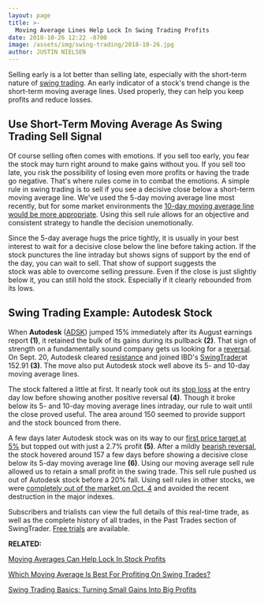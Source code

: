 ```yaml
---
layout: page
title: >-
  Moving Average Lines Help Lock In Swing Trading Profits
date: 2018-10-26 12:22 -0700
image: /assets/img/swing-trading/2018-10-26.jpg
author: JUSTIN NIELSEN
---
```






Selling early is a lot better than selling late, especially with the short-term nature of [swing trading](https://www.investors.com/research/swing-trading/swing-trading-strategy-basics/). An early indicator of a stock's trend change is the short-term moving average lines. Used properly, they can help you keep profits and reduce losses.


Use Short-Term Moving Average As Swing Trading Sell Signal
----------------------------------------------------------


Of course selling often comes with emotions. If you sell too early, you fear the stock may turn right around to make gains without you. If you sell too late, you risk the possibility of losing even more profits or having the trade go negative. That's where rules come in to combat the emotions. A simple rule in swing trading is to sell if you see a decisive close below a short-term moving average line. We've used the 5-day moving average line most recently, but for some market environments the [10-day moving average line would be more appropriate](https://www.investors.com/research/swing-trading/which-moving-average-is-best-for-profiting-on-swing-trades/). Using this sell rule allows for an objective and consistent strategy to handle the decision unemotionally.


Since the 5-day average hugs the price tightly, it is usually in your best interest to wait for a decisive close below the line before taking action. If the stock punctures the line intraday but shows signs of support by the end of the day, you can wait to sell. That show of support suggests the stock was able to overcome selling pressure. Even if the close is just slightly below it, you can still hold the stock. Especially if it clearly rebounded from its lows.


Swing Trading Example: Autodesk Stock
-------------------------------------


When **Autodesk** ([ADSK](https://research.investors.com/quote.aspx?symbol=ADSK)) jumped 15% immediately after its August earnings report **(1)**, it retained the bulk of its gains during its pullback **(2)**. That sign of strength on a fundamentally sound company gets us looking for a [reversal](https://www.investors.com/research/swing-trading/buying-early-but-buying-smart-with-stock-reversals/). On Sept. 20, Autodesk cleared [resistance](https://www.investors.com/research/swing-trading/villains-say-resistance-is-futile-swing-traders-disagree/) and joined IBD's [SwingTrader](http://shop.investors.com/offer/splashresponsive.aspx?id=SwingTrader&src=A011LPH)at 152.91 **(3)**. The move also put Autodesk stock well above its 5- and 10-day moving average lines.


The stock faltered a little at first. It nearly took out its [stop loss](https://www.investors.com/research/swing-trading/cutting-losses-is-key-to-long-term-stock-profits/) at the entry day low before showing another positive reversal **(4)**. Though it broke below its 5- and 10-day moving average lines intraday, our rule to wait until the close proved useful. The area around 150 seemed to provide support and the stock bounced from there.


A few days later Autodesk stock was on its way to our [first price target at 5%](https://www.investors.com/research/swing-trading/stop-loss-price-target-when-to-sell-stocks/) but topped out with just a 2.7% profit **(5)**. After a mildly [bearish reversal](https://www.investors.com/research/swing-trading/bearish-reversal-days-swing-trade/), the stock hovered around 157 a few days before showing a decisive close below its 5-day moving average line **(6)**. Using our moving average sell rule allowed us to retain a small profit in the swing trade. This sell rule pushed us out of Autodesk stock before a 20% fall. Using sell rules in other stocks, we were [completely out of the market on Oct. 4](https://www.investors.com/research/swing-trading/stock-market-direction-bearish-market-outlook/) and avoided the recent destruction in the major indexes.


Subscribers and trialists can view the full details of this real-time trade, as well as the complete history of all trades, in the Past Trades section of SwingTrader. [Free trials](http://shop.investors.com/offer/splashresponsive.aspx?id=SwingTrader&src=A011LPH) are available.


**RELATED:**


[Moving Averages Can Help Lock In Stock Profits](https://www.investors.com/research/swing-trading/moving-averages-can-help-lock-in-stock-profits/)


[Which Moving Average Is Best For Profiting On Swing Trades?](https://www.investors.com/research/swing-trading/which-moving-average-is-best-for-profiting-on-swing-trades/)


[Swing Trading Basics: Turning Small Gains Into Big Profits](https://www.investors.com/research/swing-trading/swing-trading-strategy-basics/)




